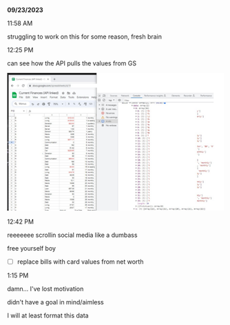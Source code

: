 **09/23/2023**

11:58 AM

struggling to work on this for some reason, fresh brain

12:25 PM

can see how the API pulls the values from GS

<img src="./pull-vals-from-gs.jpg"/>

12:42 PM

reeeeeee scrollin social media like a dumbass

free yourself boy

- [ ] replace bills with card values from net worth

1:15 PM

damn... I've lost motivation

didn't have a goal in mind/aimless

I will at least format this data
